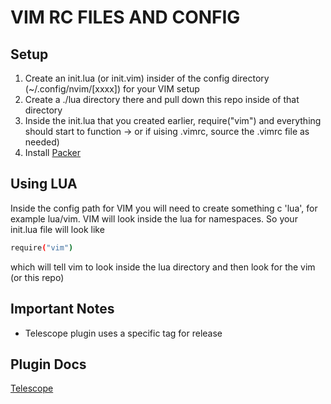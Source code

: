 # VIM RC FILES AND CONFIG 


## Setup

1. Create an init.lua (or init.vim) insider of the config directory (~/.config/nvim/[xxxx]) for your VIM setup
1. Create a ./lua directory there and pull down this repo inside of that directory
1. Inside the init.lua that you created earlier, require("vim") and everything should start to function -> or if uising .vimrc, source the .vimrc file as needed)
1. Install [Packer](https://github.com/wbthomason/packer.nvim)

## Using LUA
Inside the config path for VIM you will need to create something c 'lua', for example lua/vim. VIM will look inside the lua for namespaces. So your init.lua file will look like 

```sh 
require("vim")
```

which will tell vim to look inside the lua directory and then look for the vim (or this repo)

## Important Notes
- Telescope plugin uses a specific tag for release

## Plugin Docs
[Telescope](https://github.com/nvim-telescope/telescope.nvim)
